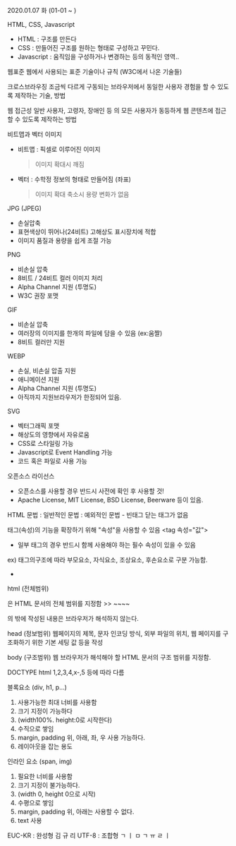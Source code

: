 2020.01.07 화
(01-01 ~ )

HTML, CSS, Javascript
- HTML : 구조를 만든다
- CSS : 만들어진 구조를 원하는 형태로 구성하고 꾸민다.
- Javascript : 움직임을 구성하거나 변경하는 등의 동적인 영역..   

웹표준
웹에서 사용되는 표준 기술이나 규칙 (W3C에서 나온 기술들)

크로스브라우징
조금씩 다르게 구동되는 브라우저에서 동일한 사용자 경험을 할 수 있도록 제작하는 기술, 방법

웹 접근성
일반 사용자, 고령자, 장애인 등 의 모든 사용자가 동등하게 웹 콘텐츠에 접근할 수 있도록 제작하는 방법

비트맵과 벡터 이미지
- 비트맵 : 픽셀로 이루어진 이미지
    > 이미지 확대시 깨짐

- 벡터 : 수학정 정보의 형태로 만들어짐 (좌표)
    > 이미지 확대 축소시 용량 변화가 없음

JPG (JPEG)
- 손실압축
- 표현색상이 뛰어나(24비트) 고해상도 표시장치에 적합
- 이미지 품질과 용량을 쉽게 조절 가능

PNG
- 비손실 압축
- 8비트 / 24비트 컬러 이미지 처리
- Alpha Channel 지원 (투명도)
- W3C 권장 포맷

GIF
- 비손실 압축
- 여러장의 이미지를 한개의 파일에 담을 수 있음 (ex:움짤)
- 8비트 컬러만 지원

WEBP
- 손실, 비손실 압출 지원
- 애니메이션 지원
- Alpha Channel 지원 (투명도)
- 아직까지 지원브라우저가 한정되어 있음.

SVG
- 벡터그래픽 포맷
- 해상도의 영향에서 자유로움
- CSS로 스타일링 가능
- Javascript로 Event Handling 가능
- 코드 혹은 파일로 사용 가능


오픈소스 라이선스
- 오픈소스를 사용할 경우 반드시 사전에 확인 후 사용할 것!
- Apache License, MIT License, BSD License, Beerware 등이 있음.

HTML 문법
<tag></tag> : 일반적인 문법
<tag /> : 예외적인 문법 - 빈태그 닫는 태그가 없음

태그(속성)의 기능을 확장하기 위해 "속성"을 사용할 수 있음
<tag 속성="값"> 
* 일부 태그의 경우 반드시 함께 사용해야 하는 필수 속성이 있을 수 있음

ex) 태그의구조에 따라 부모요소, 자식요소, 조상요소, 후손요소로 구분 가능함.
<div>
    <ul>
        <li></li>
    </ul>
</div>

html (전체범위)
<html>은 HTML 문서의 전체 범위를 지정함 >> 

<html>
~~~~
</html>

의 밖에 작성된 내용은 브라우저가 해석하지 않는다.


head (정보범위)
웹페이지의 제목, 문자 인코딩 방식, 외부 파일의 위치, 웹 페이지를 구조화하기 위한 기본 세팅 값 등을 작성

body (구조범위)
웹 브라우저가 해석해야 할 HTML 문서의 구조 범위를 지정함.

DOCTYPE
html 1,2,3,4,x-,5 등에 따라 다름


블록요소 (div, h1, p...)
1. 사용가능한 최대 너비를 사용함
2. 크기 지정이 가능하다 
3. (width100%. height:0로 시작한다)
4. 수직으로 쌓임
5. margin, padding 위, 아래, 좌, 우 사용 가능하다.
6. 레이아웃을 잡는 용도

인라인 요소 (span, img)
1. 필요한 너비를 사용함
2. 크기 지정이 불가능하다.
3.  (width 0, height 0으로 시작)
4. 수평으로 쌓임
5. margin, padding 위, 아래는 사용할 수 없다.
6. text 사용


EUC-KR : 완성형
김 규 리
UTF-8 : 조합형
ㄱ ㅣ ㅁ ㄱ ㅠ ㄹ ㅣ


